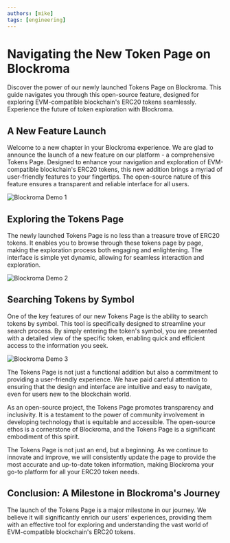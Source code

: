 ```yaml
---
authors: [mike]
tags: [engineering]
---
```


# Navigating the New Token Page on Blockroma

Discover the power of our newly launched Tokens Page on Blockroma. This guide navigates you through this open-source feature, designed for exploring EVM-compatible blockchain's ERC20 tokens seamlessly. Experience the future of token exploration with Blockroma.

## A New Feature Launch

Welcome to a new chapter in your Blockroma experience. We are glad to announce the launch of a new feature on our platform - a comprehensive Tokens Page. Designed to enhance your navigation and exploration of EVM-compatible blockchain's ERC20 tokens, this new addition brings a myriad of user-friendly features to your fingertips. The open-source nature of this feature ensures a transparent and reliable interface for all users.

![Blockroma Demo 1](https://tp-misc.b-cdn.net/blockeden/Blockroma-tokens-1.png "Blockroma Demo 1")

## Exploring the Tokens Page

The newly launched Tokens Page is no less than a treasure trove of ERC20 tokens. It enables you to browse through these tokens page by page, making the exploration process both engaging and enlightening. The interface is simple yet dynamic, allowing for seamless interaction and exploration.

![Blockroma Demo 2](https://tp-misc.b-cdn.net/blockeden/blockroma-tokens-2.png "Blockroma Demo 2")

## Searching Tokens by Symbol

One of the key features of our new Tokens Page is the ability to search tokens by symbol. This tool is specifically designed to streamline your search process. By simply entering the token's symbol, you are presented with a detailed view of the specific token, enabling quick and efficient access to the information you seek.

![Blockroma Demo 3](https://tp-misc.b-cdn.net/blockeden/blockroma-tokens-3.png "Blockroma Demo 3")

The Tokens Page is not just a functional addition but also a commitment to providing a user-friendly experience. We have paid careful attention to ensuring that the design and interface are intuitive and easy to navigate, even for users new to the blockchain world.

As an open-source project, the Tokens Page promotes transparency and inclusivity. It is a testament to the power of community involvement in developing technology that is equitable and accessible. The open-source ethos is a cornerstone of Blockroma, and the Tokens Page is a significant embodiment of this spirit.

The Tokens Page is not just an end, but a beginning. As we continue to innovate and improve, we will consistently update the page to provide the most accurate and up-to-date token information, making Blockroma your go-to platform for all your ERC20 token needs.





## Conclusion: A Milestone in Blockroma's Journey

The launch of the Tokens Page is a major milestone in our journey. We believe it will significantly enrich our users' experiences, providing them with an effective tool for exploring and understanding the vast world of EVM-compatible blockchain's ERC20 tokens.
